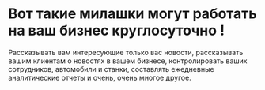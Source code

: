 # Вот такие милашки могут работать на ваш бизнес круглосуточно !
Рассказывать вам интересующие только вас новости, рассказывать вашим клиентам о новостях в вашем бизнесе, контролировать ваших сотрудников, автомобили и станки, составлять ежедневные аналитические отчеты и очень, очень многое другое.

